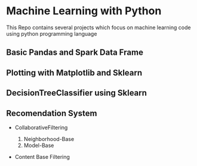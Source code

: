 # Machine Learning with Python
This Repo contains several projects which focus on machine learning code using python programming language 

## Basic Pandas and Spark Data Frame 

## Plotting with Matplotlib and Sklearn

## DecisionTreeClassifier using Sklearn 

## Recomendation System
- CollaborativeFiltering
	1. Neighborhood-Base
	2. Model-Base

- Content Base Filtering




